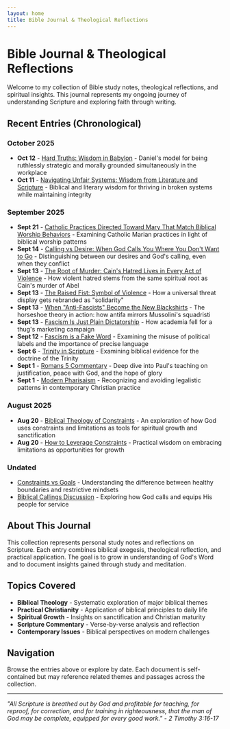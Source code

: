 ```yaml
---
layout: home
title: Bible Journal & Theological Reflections
---
```


# Bible Journal & Theological Reflections

Welcome to my collection of Bible study notes, theological reflections, and spiritual insights. This journal represents my ongoing journey of understanding Scripture and exploring faith through writing.

## Recent Entries (Chronological)

### October 2025
- **Oct 12** - [Hard Truths: Wisdom in Babylon](/posts/2025/10/12/hard-employment-truths/) - Daniel's model for being ruthlessly strategic and morally grounded simultaneously in the workplace
- **Oct 11** - [Navigating Unfair Systems: Wisdom from Literature and Scripture](/posts/2025/10/11/wisdom_unfair_systems/) - Biblical and literary wisdom for thriving in broken systems while maintaining integrity

### September 2025
- **Sept 21** - [Catholic Practices Directed Toward Mary That Match Biblical Worship Behaviors](/posts/2025/09/21/mary-worship/) - Examining Catholic Marian practices in light of biblical worship patterns
- **Sept 14** - [Calling vs Desire: When God Calls You Where You Don't Want to Go](/posts/2025/09/14/calling_vs_desire_blog/) - Distinguishing between our desires and God's calling, even when they conflict
- **Sept 13** - [The Root of Murder: Cain's Hatred Lives in Every Act of Violence](/posts/2025/09/13/cains-hatred-root-of-violence/) - How violent hatred stems from the same spiritual root as Cain's murder of Abel
- **Sept 13** - [The Raised Fist: Symbol of Violence](/posts/2025/09/13/the-fist-symbol-of-violence/) - How a universal threat display gets rebranded as "solidarity"
- **Sept 13** - [When "Anti-Fascists" Become the New Blackshirts](/posts/2025/09/13/antifascists-as-new-blackshirts/) - The horseshoe theory in action: how antifa mirrors Mussolini's squadristi
- **Sept 13** - [Fascism Is Just Plain Dictatorship](/posts/2025/09/13/fascism-is-just-plain-ditatorship/) - How academia fell for a thug's marketing campaign
- **Sept 12** - [Fascism is a Fake Word](/posts/2025/09/12/Fascism-is-a-fake-word/) - Examining the misuse of political labels and the importance of precise language
- **Sept 6** - [Trinity in Scripture](/posts/2025/09/06/trinity_scriptures_blog/) - Examining biblical evidence for the doctrine of the Trinity
- **Sept 1** - [Romans 5 Commentary](/posts/2025/09/01/romans5_commentary/) - Deep dive into Paul's teaching on justification, peace with God, and the hope of glory
- **Sept 1** - [Modern Pharisaism](/posts/2025/09/01/modern_pharisaism_blog/) - Recognizing and avoiding legalistic patterns in contemporary Christian practice

### August 2025
- **Aug 20** - [Biblical Theology of Constraints](/posts/2025/08/20/WED-biblical-theology-of-constraints/) - An exploration of how God uses constraints and limitations as tools for spiritual growth and sanctification
- **Aug 20** - [How to Leverage Constraints](/posts/2025/08/20/WED-how-to-leverage-constraints/) - Practical wisdom on embracing limitations as opportunities for growth

### Undated
- [Constraints vs Goals](constraints-vs-goals.html) - Understanding the difference between healthy boundaries and restrictive mindsets
- [Biblical Callings Discussion](biblical-callings-discussion.html) - Exploring how God calls and equips His people for service

## About This Journal

This collection represents personal study notes and reflections on Scripture. Each entry combines biblical exegesis, theological reflection, and practical application. The goal is to grow in understanding of God's Word and to document insights gained through study and meditation.

## Topics Covered

- **Biblical Theology** - Systematic exploration of major biblical themes
- **Practical Christianity** - Application of biblical principles to daily life
- **Spiritual Growth** - Insights on sanctification and Christian maturity
- **Scripture Commentary** - Verse-by-verse analysis and reflection
- **Contemporary Issues** - Biblical perspectives on modern challenges

## Navigation

Browse the entries above or explore by date. Each document is self-contained but may reference related themes and passages across the collection.

---

*"All Scripture is breathed out by God and profitable for teaching, for reproof, for correction, and for training in righteousness, that the man of God may be complete, equipped for every good work." - 2 Timothy 3:16-17*
